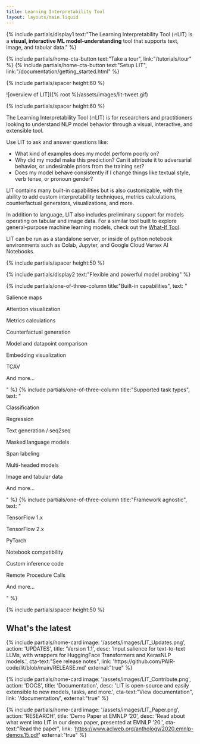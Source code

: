 ```yaml
---
title: Learning Interpretability Tool
layout: layouts/main.liquid
---
```


<div class="mdl-cell--8-col mdl-cell--12-col-tablet mdl-cell--8-col-phone">

{% include partials/display1 text:"The Learning Interpretability Tool (🔥LIT) is a <strong>visual, interactive ML model-understanding</strong> tool that supports text, image, and tabular data." %}

{% include partials/home-cta-button text:"Take a tour", link:"/tutorials/tour" %}
{% include partials/home-cta-button text:"Setup LIT", link:"/documentation/getting_started.html" %}

{% include partials/spacer height:60 %}

</div>

![overview of LIT]({% root %}/assets/images/lit-tweet.gif)

{% include partials/spacer height:60 %}

<div class="mdl-cell--8-col mdl-cell--12-col-tablet mdl-cell--8-col-phone">

The Learning Interpretability Tool (🔥LIT) is for researchers and practitioners looking to understand NLP model behavior through a visual, interactive, and extensible tool.

Use LIT to ask and answer questions like:
- What kind of examples does my model perform poorly on?
- Why did my model make this prediction? Can it attribute it to adversarial behavior, or undesirable priors from the training set?
- Does my model behave consistently if I change things like textual style, verb tense, or pronoun gender?

LIT contains many built-in capabilities but is also customizable, with the ability to add custom interpretability techniques, metrics calculations, counterfactual generators, visualizations, and more.

In addition to language, LIT also includes preliminary support for models operating on tabular and image data. For a similar tool built to explore general-purpose machine learning models, check out the [What-If Tool](https://whatif-tool.dev).

LIT can be run as a standalone server, or inside of python notebook environments such as Colab, Jupyter, and Google Cloud Vertex AI Notebooks.
</div>

{% include partials/spacer height:50 %}

{% include partials/display2 text:"Flexible and powerful model probing" %}

<div class="mdl-grid no-padding">

{% include partials/one-of-three-column title:"Built-in capabilities", text: "

Salience maps

Attention visualization

Metrics calculations

Counterfactual generation

Model and datapoint comparison

Embedding visualization

TCAV

And more...

" %}
{% include partials/one-of-three-column title:"Supported task types", text: "

Classification

Regression

Text generation / seq2seq

Masked language models

Span labeling

Multi-headed models

Image and tabular data

And more...

" %}
{% include partials/one-of-three-column title:"Framework agnostic", text: "

TensorFlow 1.x

TensorFlow 2.x

PyTorch

Notebook compatibility

Custom inference code

Remote Procedure Calls

And more...

" %}

</div>

{% include partials/spacer height:50 %}

## What's the latest

<div class="mdl-grid no-padding">
  {% include partials/home-card image: '/assets/images/LIT_Updates.png',
      action: 'UPDATES',
      title: 'Version 1.1',
      desc: 'Input salience for text-to-text LLMs, with wrappers for HuggingFace Transformers and KerasNLP models.',
      cta-text:"See release notes",
      link: 'https://github.com/PAIR-code/lit/blob/main/RELEASE.md'
      external:"true" %}

  {% include partials/home-card image: '/assets/images/LIT_Contribute.png',
      action: 'DOCS',
      title: 'Documentation',
      desc: 'LIT is open-source and easily extensible to new models, tasks, and more.',
      cta-text:"View documentation",
      link: '/documentation/',
      external:"true" %}

  {% include partials/home-card image: '/assets/images/LIT_Paper.png',
      action: 'RESEARCH',
      title: 'Demo Paper at EMNLP ‘20',
      desc: 'Read about what went into LIT in our demo paper, presented at EMNLP ‘20.',
      cta-text:"Read the paper",
      link: 'https://www.aclweb.org/anthology/2020.emnlp-demos.15.pdf'
      external:"true" %}

</div>

